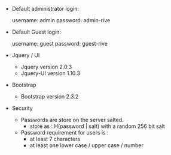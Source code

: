 
 * Default administrator login:

   username: admin
   password: admin-rive

 * Default Guest login:
  
   username: guest
   password: guest-rive

 * Jquery / UI

   - Jquery version 2.0.3
   - Jquery-UI version 1.10.3

 * Bootstrap
   
   - Bootstrap version 2.3.2

 * Security

   - Passwords are store on the server salted.
     - store as : H(password | salt) with a random 256 bit salt
   - Password requirement for users is :
     - at least 7 characters
     - at least one lower case / upper case / number

